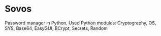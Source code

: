 # Sovos
Password manager in Python, Used Python modules: Cryptography, OS, SYS, Base64, EasyGUI, BCrypt, Secrets, Random

